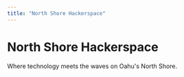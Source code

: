 ```yaml
---
title: "North Shore Hackerspace"
---
```


# North Shore Hackerspace

Where technology meets the waves on Oahu's North Shore.
